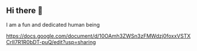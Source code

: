 ## Hi there 👋

I am a fun and dedicated human being

https://docs.google.com/document/d/10OAmh3ZWSn3zFMWdzj0foxxVSTXCrII7R1R0bDT-puQ/edit?usp=sharing
